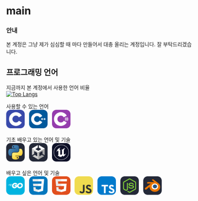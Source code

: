 # main

### 안내
본 계정은 그냥 제가 심심할 때 마다 만들어서 대충 올리는 계정입니다. 잘 부탁드리겠습니다.

## 프로그래밍 언어
지금까지 본 계정에서 사용한 언어 비율<br>
[![Top Langs](https://github-readme-stats.vercel.app/api/top-langs/?username=saseolim&layout=compact&theme=shadow_green&hide_title=true)](https://github.com/anuraghazra/github-readme-stats)

사용할 수 있는 언어<br>
<img src="https://github.com/tandpfun/skill-icons/blob/main/icons/C.svg" style="width:50px; height:50px;" w alt="C"> &nbsp;
<img src="https://github.com/tandpfun/skill-icons/blob/main/icons/CPP.svg" style="width:50px; height:50px;" w alt="C++"> &nbsp;
<img src="https://github.com/tandpfun/skill-icons/blob/main/icons/CS.svg" style="width:50px; height:50px;" w alt="C++"> &nbsp;
<br><br>
기초 배우고 있는 언어 및 기술<br>
<img src="https://github.com/tandpfun/skill-icons/blob/main/icons/Python-Dark.svg" style="width:50px; height:50px;"> &nbsp;
<img src="https://github.com/tandpfun/skill-icons/blob/main/icons/Unity-Dark.svg" style="width:50px; height:50px;"> &nbsp;
<img src="https://github.com/tandpfun/skill-icons/blob/main/icons/UnrealEngine.svg" style="width:50px; height:50px;"> &nbsp;
<br><br>
배우고 싶은 언어 및 기술<br>
<img src="https://github.com/tandpfun/skill-icons/blob/main/icons/GoLang.svg" style="width:50px; height:50px;"> &nbsp;
<img src="https://github.com/tandpfun/skill-icons/blob/main/icons/CSS.svg" style="width:50px; height:50px;"> &nbsp;
<img src="https://github.com/tandpfun/skill-icons/blob/main/icons/HTML.svg" style="width:50px; height:50px;"> &nbsp;
<img src="https://github.com/tandpfun/skill-icons/blob/main/icons/JavaScript.svg" style="width:50px; height:50px;"> &nbsp;
<img src="https://github.com/tandpfun/skill-icons/blob/main/icons/TypeScript.svg" style="width:50px; height:50px;"> &nbsp;
<img src="https://github.com/tandpfun/skill-icons/blob/main/icons/NodeJS-Dark.svg" style="width:50px; height:50px;"> &nbsp;
<img src="https://github.com/tandpfun/skill-icons/blob/main/icons/Blender-Dark.svg" style="width:50px; height:50px;"> &nbsp;

<!--
**saseolim/saseolim** is a ✨ _special_ ✨ repository because its `README.md` (this file) appears on your GitHub profile.

Here are some ideas to get you started:

- 🔭 I’m currently working on ...
- 🌱 I’m currently learning ...
- 👯 I’m looking to collaborate on ...
- 🤔 I’m looking for help with ...
- 💬 Ask me about ...
- 📫 How to reach me: ...
- 😄 Pronouns: ...
- ⚡ Fun fact: ...
-->
